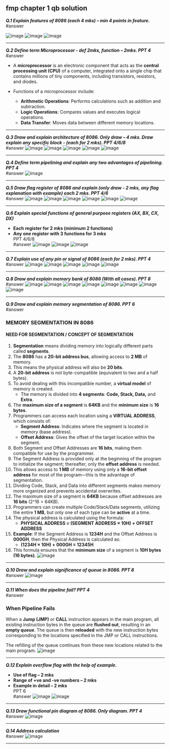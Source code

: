 ## fmp chapter 1 qb solution
***Q.1 Explain features of 8086 (each 4 mks) – min 4 points in feature.***  
#answer

![image](.attachments/cac8c40b4da5bf08344d0e36071f412ff72a57e1.png) 
![image](.attachments/36b21f2ae1292eeac0ed8a0c8b09cf732b9b8d4c.png) 
![image](.attachments/ea00752f9f5450c5f6bca0756e0d8505445ba33f.png) 
***

***Q.2 Define term Microprocessor - def 2mks, function – 2mks. PPT 4***  
#answer

- A **microprocessor** is an electronic component that acts as the **central processing unit (CPU)** of a computer, integrated onto a single chip that contains millions of tiny components, including transistors, resistors, and diodes.

- Functions of a microprocessor include:
  - **Arithmetic Operations**: Performs calculations such as addition and subtraction.
  - **Logic Operations**: Compares values and executes logical operations.
  - **Data Transfer**: Moves data between different memory locations.

***

***Q.3 Draw and explain architecture of 8086. Only draw – 4 mks. Draw explain any specific block - (each for 2 mks). PPT 4/6/8***  
#answer
![image](.attachments/31a0a3b17132da361803d8048d99aa123b2b6bf7.png) 
![image](.attachments/fa93640c0c5ebe2a6fde9bfb0162885e783893bf.png) 
![image](.attachments/83d631deff0764157519d4eafad3cecdff37b0a3.png) 
![image](.attachments/1a1f233af969f9459f248d8b66255d1f7fec02c2.png) ![image](.attachments/62c40c47fb22d4e5f2fad76863fd268e66bd4456.png) 

***

***Q.4 Define term pipelining and explain any two advantages of pipelining. PPT 4***  
#answer
![image](.attachments/b97807fbb26e5bb1e880f698081d4e9268fc7383.png) 


***

***Q.5 Draw flag register of 8086 and explain (only draw - 2 mks, any flag explanation with example) each 2 mks. PPT 4/6***  
#answer
![image](.attachments/d4cb2cfb8d84cbd3220ca10f18969b2bc3126d0c.png) 
![image](.attachments/952b5c85ee5362edf43e35cca714c0317f453a6f.png) 
![image](.attachments/6de6beb1c69544abd901412f27a497cdb49e0be6.png) 
![image](.attachments/6dcf9f49b1b7325f5a6e9d3c820d38097d620944.png) 
![image](.attachments/09c43c191d1ebec771cde6e70504685503c797d4.png) 
![image](.attachments/b76db57b14d4c6bbc72b42ce67bcd187ea2eed40.png) 
***

***Q.6 Explain special functions of general purpose registers (AX, BX, CX, DX)***  
- **Each register for 2 mks (minimum 2 functions)**  
- **Any one register with 3 functions for 3 mks**  
PPT 4/6/8  
#answer
![image](.attachments/c58b68d89e06b212ad537acc27f1d3b2e998b19c.png)
![image](.attachments/fbf38aa16a357f667098b6f79c3dc417c85f36e2.png) ![image](.attachments/a4b042c1eace40de76ed0a58d93ae47d10b467af.png) 
***

***Q.7 Explain use of any pin or signal of 8086 (each for 2 mks). PPT 4***  
#answer
![image](.attachments/ee613acc72420c9e2f612b7d3fa21768d447b057.png) 
![image](.attachments/d945d2a55caa76dd86d3bb374cc64a9042e3cce3.png) 
![image](.attachments/15c232bdbf0984d479160ebca156bf0c33716870.png) 
![image](.attachments/0f95029aa12f3b7ff7e35a195e31a138a2caa437.png) 
![image](.attachments/2b38336f4fc75d7ea2798e0af1eaf02c40b2691d.png) 
***

***Q.8 Draw and explain memory bank of 8086 (With all cases). PPT 8***  
#answer
![image](.attachments/0d634365f2f5fe683023402c8405410571eac0c9.png) ![image](.attachments/61c4fe350dae431c0b556c413887d9d3b7350d4c.png) 
![image](.attachments/89544027a632bd5f4dcbe5a3425da613095c0c4c.png) 
![image](.attachments/c2876fe2776759a465db54f595a0eb36ea224095.png) 
![image](.attachments/81acbae3a91482072512774fca4b2798cbd97394.png) 
![image](.attachments/f0d84a53e1d9e529ad89fa91467caf2874c6149b.png) 
![image](.attachments/813535e0a58dc6457a9e2f9b5aa78162cde11295.png) 
![image](.attachments/0cd66574e8f4d1a6513f71031b101b0b5380b122.png) 
***

***Q.9 Draw and explain memory segmentation of 8086. PPT 6***  
#answer
### MEMORY SEGMENTATION IN 8086

#### NEED FOR SEGMENTATION / CONCEPT OF SEGMENTATION

1. **Segmentation** means dividing memory into logically different parts called **segments**.
2. The **8086** has a **20-bit address bus**, allowing access to **2 MB** of memory.
3. This means the physical address will also be **20 bits**.
4. A **20-bit address** is not byte-compatible (equivalent to two and a half bytes).
5. To avoid dealing with this incompatible number, a **virtual model** of memory is created.
   - The memory is divided into **4 segments**: **Code, Stack, Data,** and **Extra**.
6. The **maximum size of a segment** is **64KB** and the **minimum size** is **16 bytes**.
7. Programmers can access each location using a **VIRTUAL ADDRESS**, which consists of:
   - **Segment Address**: Indicates where the segment is located in memory (base address).
   - **Offset Address**: Gives the offset of the target location within the segment.
8. Both Segment and Offset Addresses are **16 bits**, making them compatible for use by the programmer.
9. The Segment Address is provided only at the beginning of the program to initialize the segment; thereafter, only the **offset address** is needed.
10. This allows access to **1 MB** of memory using only a **16-bit offset address** for most of the program—this is the advantage of segmentation.
11. Dividing Code, Stack, and Data into different segments makes memory more organized and prevents accidental overwrites.
12. The maximum size of a segment is **64KB** because offset addresses are **16 bits** (2^16 = 64KB).
13. Programmers can create multiple Code/Stack/Data segments, utilizing the entire **1 MB**, but only one of each type can be **active** at a time.
14. The physical address is calculated using the formula:
    - **PHYSICAL ADDRESS = (SEGMENT ADDRESS × 10H) + OFFSET ADDRESS**
15. **Example**: If the Segment Address is **1234H** and the Offset Address is **000GH**, then the Physical Address is calculated as:
    - **(1234H × 10H) + 000GH = 12345H**
16. This formula ensures that the **minimum size** of a segment is **10H bytes (16 bytes)**.
![image](.attachments/9a677f1a3e250415d00277e4c36df53824868d8f.jpg) 
***

***Q.10 Draw and explain significance of queue in 8086. PPT 8***  
#answer
![image](.attachments/f961334854a5df5ded1e05d4fdbb596749bb7a89.png) 

***

***Q.11 When does the pipeline fail? PPT 4***  
#answer
### When Pipeline Fails

When a **Jump (JMP)** or **CALL** instruction appears in the main program, all existing instruction bytes in the queue are **flushed out**, resulting in an **empty queue**. The queue is then **reloaded** with the new instruction bytes corresponding to the locations specified in the JMP or CALL instructions. 

The refilling of the queue continues from these new locations related to the main program.
![image](.attachments/9e130edcbc15a0adfdfb5cae8eee22275c7c6764.png) 
***

***Q.12 Explain overflow flag with the help of example.***  
- **Use of flag – 2 mks**  
- **Range of +ve and -ve numbers – 2 mks**  
- **Example in detail – 2 mks**  
PPT 6  
#answer
![image](.attachments/89cdc79eebe239f3407880f1074afd98c9d11cca.png)
![image](.attachments/02d9262fef520151cb543ef7865a8e4d9b17aa31.png) 

***

***Q.13 Draw functional pin diagram of 8086. Only diagram. PPT 4***  
#answer
![image](.attachments/ce707814793c989a3b75d9b14124892e9d0e813c.png) 
***

***Q.14 Address calculation***  
#answer
![image](.attachments/fbf5bd153678e210e0ae98bd06bd4e26d3a9ebaa.png) 
***
